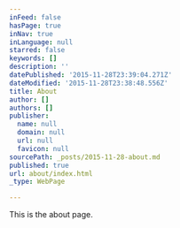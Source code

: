 ```yaml
---
inFeed: false
hasPage: true
inNav: true
inLanguage: null
starred: false
keywords: []
description: ''
datePublished: '2015-11-28T23:39:04.271Z'
dateModified: '2015-11-28T23:38:48.556Z'
title: About
author: []
authors: []
publisher:
  name: null
  domain: null
  url: null
  favicon: null
sourcePath: _posts/2015-11-28-about.md
published: true
url: about/index.html
_type: WebPage

---
```

This is the about page.